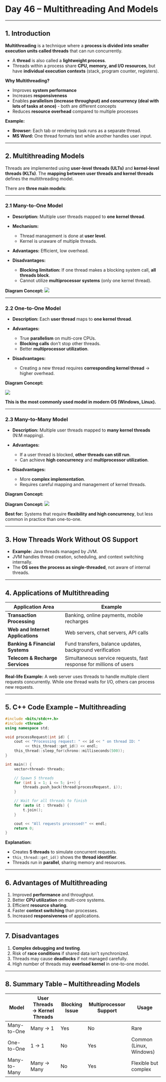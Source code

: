 # **Day 46 – Multithreading And Models**

---

## **1. Introduction**

**Multithreading** is a technique where a **process is divided into smaller execution units called threads** that can run concurrently.

* A **thread** is also called a **lightweight process**.
* Threads within a process share **CPU, memory, and I/O resources**, but have **individual execution contexts** (stack, program counter, registers).

**Why Multithreading?**

* Improves **system performance**
* Increases **responsiveness**
* Enables **parallelism (increase throughput) and concurrency (deal with lots of tasks at once)** - both are different concepts
* Reduces **resource overhead** compared to multiple processes

**Example:**

* **Browser:** Each tab or rendering task runs as a separate thread.
* **MS Word:** One thread formats text while another handles user input.

---

## **2. Multithreading Models**

Threads are implemented using **user-level threads (ULTs)** and **kernel-level threads (KLTs)**.
The **mapping between user threads and kernel threads** defines the multithreading model.

There are **three main models**:

---

### **2.1 Many-to-One Model**


* **Description:** Multiple user threads mapped to **one kernel thread**.
* **Mechanism:**

  * Thread management is done at **user level**.
  * Kernel is unaware of multiple threads.
* **Advantages:** Efficient, low overhead.
* **Disadvantages:**

  * **Blocking limitation:** If one thread makes a blocking system call, **all threads block**.
  * Cannot utilize **multiprocessor systems** (only one kernel thread).

**Diagram Concept:**
![](https://media.geeksforgeeks.org/wp-content/uploads/20250819122313048589/many_to_one_multithreading_model.webp)

---

### **2.2 One-to-One Model**

* **Description:** Each **user thread** maps to **one kernel thread**.
* **Advantages:**

  * True **parallelism** on multi-core CPUs.
  * **Blocking calls** don’t stop other threads.
  * Better **multiprocessor utilization**.
* **Disadvantages:**

  * Creating a new thread requires **corresponding kernel thread** → higher overhead.

**Diagram Concept:**

![](https://media.geeksforgeeks.org/wp-content/uploads/20250819122350089315/one_to_one_multithreading_model.webp)

**This is the most commonly used model in modern OS (Windows, Linux).**

---

### **2.3 Many-to-Many Model**

* **Description:** Multiple user threads mapped to **many kernel threads** (N:M mapping).
* **Advantages:**

  * If a user thread is blocked, **other threads can still run**.
  * Can achieve **high concurrency** and **multiprocessor utilization**.
* **Disadvantages:**

  * More **complex implementation**.
  * Requires careful mapping and management of kernel threads.

**Diagram Concept:**

**Diagram Concept:**
![](https://media.geeksforgeeks.org/wp-content/uploads/20250819122157173383/many_to_many_multithreading_model.webp)


**Best for:** Systems that require **flexibility and high concurrency**, but less common in practice than one-to-one.

---

## **3. How Threads Work Without OS Support**

* **Example:** Java threads managed by JVM.
* JVM handles thread creation, scheduling, and context switching internally.
* The **OS sees the process as single-threaded**, not aware of internal threads.

---

## **4. Applications of Multithreading**

| Application Area                  | Example                                                            |
| --------------------------------- | ------------------------------------------------------------------ |
| **Transaction Processing**        | Banking, online payments, mobile recharges                         |
| **Web and Internet Applications** | Web servers, chat servers, API calls                               |
| **Banking & Financial Systems**   | Fund transfers, balance updates, background verification           |
| **Telecom & Recharge Services**   | Simultaneous service requests, fast response for millions of users |

**Real-life Example:**
A web server uses threads to handle multiple client requests concurrently. While one thread waits for I/O, others can process new requests.

---

## **5. C++ Code Example – Multithreading**

```cpp
#include <bits/stdc++.h>
#include <thread>
using namespace std;

void processRequest(int id) {
    cout << "Processing request: " << id << " on thread ID: " 
         << this_thread::get_id() << endl;
    this_thread::sleep_for(chrono::milliseconds(500));
}

int main() {
    vector<thread> threads;

    // Spawn 5 threads
    for (int i = 1; i <= 5; i++) {
        threads.push_back(thread(processRequest, i));
    }

    // Wait for all threads to finish
    for (auto &t : threads) {
        t.join();
    }

    cout << "All requests processed!" << endl;
    return 0;
}
```

**Explanation:**

* Creates **5 threads** to simulate concurrent requests.
* `this_thread::get_id()` shows the **thread identifier**.
* Threads run in **parallel**, sharing memory and resources.

---

## **6. Advantages of Multithreading**

1. Improved **performance** and throughput.
2. Better **CPU utilization** on multi-core systems.
3. Efficient **resource sharing**.
4. Faster **context switching** than processes.
5. Increased **responsiveness** of applications.

---

## **7. Disadvantages**

1. **Complex debugging and testing**.
2. Risk of **race conditions** if shared data isn’t synchronized.
3. Threads may cause **deadlocks** if not managed carefully.
4. High number of threads may **overload kernel** in one-to-one model.

---

## **8. Summary Table – Multithreading Models**

| Model        | User Threads → Kernel Threads | Blocking Issue | Multiprocessor Support | Usage                   |
| ------------ | ----------------------------- | -------------- | ---------------------- | ----------------------- |
| Many-to-One  | Many → 1                      | Yes            | No                     | Rare                    |
| One-to-One   | 1 → 1                         | No             | Yes                    | Common (Linux, Windows) |
| Many-to-Many | Many → Many                   | No             | Yes                    | Flexible but complex    |
